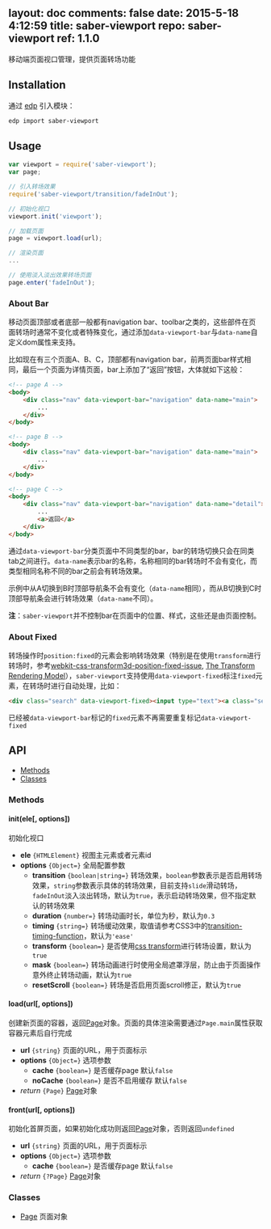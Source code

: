 layout: doc
comments: false
date: 2015-5-18 4:12:59
title: saber-viewport
repo: saber-viewport
ref: 1.1.0
---

移动端页面视口管理，提供页面转场功能

## Installation

通过 [edp](https://github.com/ecomfe/edp) 引入模块：

```sh
edp import saber-viewport
```

## Usage

```js
var viewport = require('saber-viewport');
var page;

// 引入转场效果
require('saber-viewport/transition/fadeInOut');

// 初始化视口
viewport.init('viewport');

// 加载页面
page = viewport.load(url);

// 渲染页面
...

// 使用淡入淡出效果转场页面
page.enter('fadeInOut');
```

### About Bar

移动页面顶部或者底部一般都有navigation bar、toolbar之类的，这些部件在页面转场时通常不变化或者特殊变化，通过添加`data-viewport-bar`与`data-name`自定义dom属性来支持。

比如现在有三个页面A、B、C，顶部都有navigation bar，前两页面bar样式相同，最后一个页面为详情页面，bar上添加了“返回”按钮，大体就如下这般：

```html
<!-- page A -->
<body>
    <div class="nav" data-viewport-bar="navigation" data-name="main">
        ...
    </div>
</body>

<!-- page B -->
<body>
    <div class="nav" data-viewport-bar="navigation" data-name="main">
        ...
    </div>
</body>

<!-- page C -->
<body>
    <div class="nav" data-viewport-bar="navigation" data-name="detail">
        ...
        <a>返回</a>
    </div>
</body>
```

通过`data-viewport-bar`分类页面中不同类型的bar，bar的转场切换只会在同类tab之间进行。`data-name`表示bar的名称，名称相同的bar转场时不会有变化，而类型相同名称不同的bar之前会有转场效果。

示例中从A切换到B时顶部导航条不会有变化（`data-name`相同），而从B切换到C时顶部导航条会进行转场效果（`data-name`不同）。

__注__：`saber-viewport`并不控制bar在页面中的位置、样式，这些还是由页面控制。

### About Fixed

转场操作时`position:fixed`的元素会影响转场效果（特别是在使用`transform`进行转场时，参考[webkit-css-transform3d-position-fixed-issue](http://stackoverflow.com/questions/15194313/webkit-css-transform3d-position-fixed-issue), [The Transform Rendering Model](http://www.w3.org/TR/css3-transforms/#transform-rendering)），`saber-viewport`支持使用`data-viewport-fixed`标注`fixed`元素，在转场时进行自动处理，比如：

```html
<div class="search" data-viewport-fixed><input type="text"><a class="search-btn">Search</a></div>
```

已经被`data-viewport-bar`标记的`fixed`元素不再需要重复标记`data-viewport-fixed`


## API

* [Methods](#methods)
* [Classes](#classes)

### Methods

#### init(ele[, options])

初始化视口

* **ele** `{HTMLElement}` 视图主元素或者元素id
* **options** `{Object=}` 全局配置参数
    * **transition** `{boolean|string=}` 转场效果，`boolean`参数表示是否启用转场效果，`string`参数表示具体的转场效果，目前支持`slide`滑动转场，`fadeInOut`淡入淡出转场，默认为`true`，表示启动转场效果，但不指定默认的转场效果
    * **duration** `{number=}` 转场动画时长，单位为秒，默认为`0.3`
    * **timing** `{string=}` 转场缓动效果，取值请参考CSS3中的[transition-timing-function](http://www.w3.org/TR/css3-transitions/#transition-timing-function-property)，默认为`'ease'`
    * **transform** `{boolean=}` 是否使用[css transform](http://www.w3.org/TR/css-transforms/)进行转场设置，默认为`true`
    * **mask** `{boolean=}` 转场动画进行时使用全局遮罩浮层，防止由于页面操作意外终止转场动画，默认为`true`
    * **resetScroll** `{boolean=}` 转场是否启用页面scroll修正，默认为`true`

#### load(url[, options])

创建新页面的容器，返回[Page](doc/page.html)对象。页面的具体渲染需要通过`Page.main`属性获取容器元素后自行完成

* **url** `{string}` 页面的URL，用于页面标示
* **options** `{Object=}` 选项参数
    * **cache** `{boolean=}` 是否缓存page 默认`false`
    * **noCache** `{boolean=}` 是否不启用缓存 默认`false`
* _return_ `{Page}` [Page](doc/page.html)对象

#### front(url[, options])

初始化首屏页面，如果初始化成功则返回[Page](doc/page.html)对象，否则返回`undefined`

* **url** `{string}` 页面的URL，用于页面标示
* **options** `{Object=}` 选项参数
    * **cache** `{boolean=}` 是否缓存page 默认`false`
* _return_ `{?Page}` [Page](doc/page.html)对象

### Classes

* [Page](doc/page.html) 页面对象